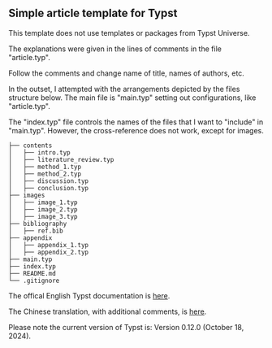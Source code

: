 ## Simple article template for Typst

This template does not use templates or packages from Typst Universe.

The explanations were given in the lines of comments in the file "article.typ". 

Follow the comments and change name of title, names of authors, etc.

In the outset, I attempted with the arrangements depicted by the files structure below. The main file is "main.typ" setting out configurations, like "article.typ".

The "index.typ" file controls the names of the files that I want to "include" in "main.typ".
However, the cross-reference does not work, except for images.

```
├── contents
│   ├── intro.typ
│   ├── literature_review.typ
│   ├── method_1.typ
│   ├── method_2.typ
│   ├── discussion.typ
│   ├── conclusion.typ
├── images
│   ├── image_1.typ
│   ├── image_2.typ
│   ├── image_3.typ
├── bibliography
│   ├── ref.bib
├── appendix
│   ├── appendix_1.typ
│   ├── appendix_2.typ
├── main.typ
├── index.typ
├── README.md
└── .gitignore
```

The offical English Typst documentation is [here](https://typst.app/docs/).

The Chinese translation, with additional comments, is [here](https://typst-doc-cn.github.io/docs/chinese/).

Please note the current version of Typst is: Version 0.12.0 (October 18, 2024).


